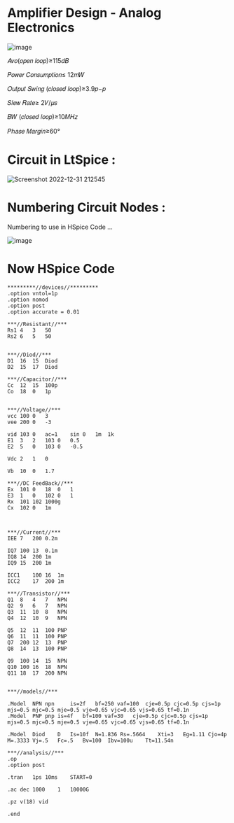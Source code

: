 # Amplifier Design - Analog Electronics

![image](https://user-images.githubusercontent.com/50498845/210151631-1a63ef91-0b36-4326-9c6b-b247c85b9bad.png)


𝐴𝑣𝑜(𝑜𝑝𝑒𝑛 𝑙𝑜𝑜𝑝)≥115𝑑𝐵 

𝑃𝑜𝑤𝑒𝑟 𝐶𝑜𝑛𝑠𝑢𝑚𝑝𝑡𝑖𝑜𝑛≤ 12𝑚𝑊 

𝑂𝑢𝑡𝑝𝑢𝑡 𝑆𝑤𝑖𝑛𝑔 (𝑐𝑙𝑜𝑠𝑒𝑑 𝑙𝑜𝑜𝑝)≥3.9𝑝−𝑝

𝑆𝑙𝑒𝑤 𝑅𝑎𝑡𝑒≥ 2𝑉/𝜇𝑠 

𝐵𝑊 (𝑐𝑙𝑜𝑠𝑒𝑑 𝑙𝑜𝑜𝑝)≥10𝑀𝐻𝑧 

𝑃ℎ𝑎𝑠𝑒 𝑀𝑎𝑟𝑔𝑖𝑛≥60°


# Circuit in LtSpice :

![Screenshot 2022-12-31 212545](https://user-images.githubusercontent.com/69210109/210151909-a5742b70-9372-40d2-aa3d-66434e234477.png)


# Numbering Circuit Nodes :
Numbering to use in HSpice Code ...

![image](https://user-images.githubusercontent.com/50498845/210151275-c703f0bd-8593-4f00-996e-8280f2e74844.png)

# Now HSpice Code 

```
*********//devices//*********
.option vntol=1p
.option nomod
.option post
.option accurate = 0.01

***//Resistant//***
Rs1	4	3	50
Rs2	6	5	50


***//Diod//***
D1	16	15	Diod
D2	15	17	Diod

***//Capacitor//***
Cc	12	15	100p
Co	18	0	1p


***//Voltage//***
vcc	100	0	3
vee	200	0	-3

vid	103	0	ac=1	sin	0	1m	1k
E1	3	2	103	0	0.5
E2	5	0	103	0	-0.5
	
Vdc	2	1	0	

Vb	10	0	1.7

***//DC FeedBack//***
Ex	101	0	18	0	1
E3	1	0	102	0	1
Rx	101	102	1000g
Cx	102	0	1m



***//Current//***
IEE	7	200	0.2m

IQ7	100	13	0.1m
IQ8	14	200	1m
IQ9	15	200	1m

ICC1	100	16	1m
ICC2	17	200	1m

***//Transistor//***
Q1	8	4	7	NPN
Q2	9	6	7	NPN
Q3	11	10	8	NPN
Q4	12	10	9	NPN

Q5	12	11	100	PNP
Q6	11	11	100	PNP
Q7	200	12	13	PNP
Q8	14	13	100	PNP

Q9	100	14	15	NPN
Q10	100	16	18	NPN
Q11	18	17	200	NPN


***//models//***

.Model  NPN	npn 	is=2f	bf=250 vaf=100	cje=0.5p cjc=0.5p cjs=1p mjs=0.5 mjc=0.5 mje=0.5 vje=0.65 vjc=0.65 vjs=0.65 tf=0.1n
.Model  PNP	pnp	is=4f 	bf=100 vaf=30 	cje=0.5p cjc=0.5p cjs=1p mjs=0.5 mjc=0.5 mje=0.5 vje=0.65 vjc=0.65 vjs=0.65 tf=0.1n

.Model	Diod 	D 	Is=10f	N=1.836	Rs=.5664	Xti=3	Eg=1.11	Cjo=4p	M=.3333	Vj=.5	Fc=.5	Bv=100	Ibv=100u	Tt=11.54n

***//analysis//***
.op
.option post

.tran	1ps	10ms	START=0

.ac	dec	1000	1	10000G

.pz v(18) vid

.end
```

